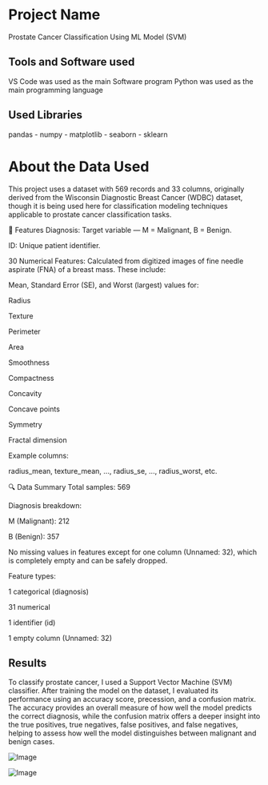 # Project Name 
Prostate Cancer Classification Using ML Model (SVM)


## Tools and Software used
VS Code was used as the main Software program
Python was used as the main programming language 


## Used Libraries 
pandas - numpy - matplotlib - seaborn - sklearn 


# About the Data Used
This project uses a dataset with 569 records and 33 columns, originally derived from the Wisconsin Diagnostic Breast Cancer (WDBC) dataset, though it is being used here for classification modeling techniques applicable to prostate cancer classification tasks.

🧬 Features
Diagnosis: Target variable — M = Malignant, B = Benign.

ID: Unique patient identifier.

30 Numerical Features: Calculated from digitized images of fine needle aspirate (FNA) of a breast mass. These include:

Mean, Standard Error (SE), and Worst (largest) values for:

Radius

Texture

Perimeter

Area

Smoothness

Compactness

Concavity

Concave points

Symmetry

Fractal dimension

Example columns:

radius_mean, texture_mean, ..., radius_se, ..., radius_worst, etc.

🔍 Data Summary
Total samples: 569

Diagnosis breakdown:

M (Malignant): 212

B (Benign): 357

No missing values in features except for one column (Unnamed: 32), which is completely empty and can be safely dropped.

Feature types:

1 categorical (diagnosis)

31 numerical

1 identifier (id)

1 empty column (Unnamed: 32)



## Results
To classify prostate cancer, I used a Support Vector Machine (SVM) classifier. After training the model on the dataset, I evaluated its performance using an accuracy score, precession, and a confusion matrix. The accuracy provides an overall measure of how well the model predicts the correct diagnosis, while the confusion matrix offers a deeper insight into the true positives, true negatives, false positives, and false negatives, helping to assess how well the model distinguishes between malignant and benign cases.

![Image](https://github.com/user-attachments/assets/bc8b6f29-f462-4672-934d-2c6939a64281)




![Image](https://github.com/user-attachments/assets/a7ce992c-36a9-4068-9799-e7f041205ba6)




